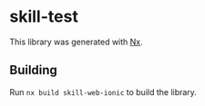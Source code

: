# skill-test

This library was generated with [Nx](https://nx.dev).

## Building

Run `nx build skill-web-ionic` to build the library.
